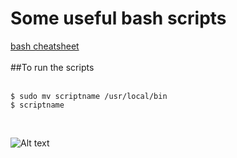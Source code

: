 # Some useful bash scripts

[bash cheatsheet](https://devhints.io/bash)
<br/>
<br/>
##To run the scripts
<br/>
<br/>
```
$ sudo mv scriptname /usr/local/bin
$ scriptname
```
<br/>

![Alt text](https://2.bp.blogspot.com/-C8uqt2a5ee8/V3Y0R_MeB5I/AAAAAAAAKNc/ZN4kvBAl8F0YJ-cu6mZgwyAg67cN8mQ4gCKgB/s1600/Bash-Final.jpg)
